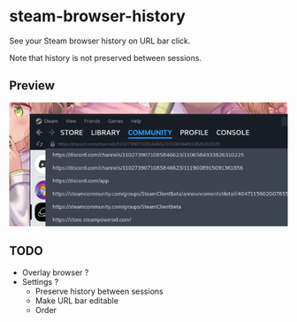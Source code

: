 # steam-browser-history

See your Steam browser history on URL bar click.

Note that history is not preserved between sessions.

## Preview

![Preview](./img/steamwebhelper_2024-02-02_17-54-23.png)

## TODO

- Overlay browser ?
- Settings ?
  - Preserve history between sessions
  - Make URL bar editable
  - Order
